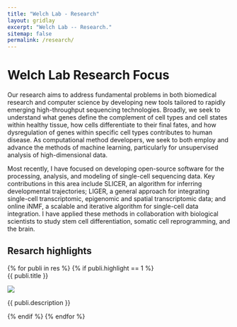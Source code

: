 ```yaml
---
title: "Welch Lab - Research"
layout: gridlay
excerpt: "Welch Lab -- Research."
sitemap: false
permalink: /research/
---
```

# Welch Lab Research Focus

<p>Our research aims to address fundamental problems in both biomedical research and computer science by developing new tools tailored to rapidly emerging high-throughput sequencing technologies. Broadly, we seek to understand what genes define the complement of cell types and cell states within healthy tissue, how cells differentiate to their final fates, and how dysregulation of genes within specific cell types contributes to human disease. As computational method developers, we seek to both employ and advance the methods of machine learning, particularly for unsupervised analysis of high-dimensional data.</p>

<p>Most recently, I have focused on developing open-source software for the processing, analysis, and modeling of single-cell sequencing data. Key contributions in this area include SLICER, an algorithm for inferring developmental trajectories; LIGER, a general approach for integrating single-cell transcriptomic, epigenomic and spatial transcriptomic data; and online iNMF, a scalable and iterative algorithm for single-cell data integration. I have applied these methods in collaboration with biological scientists to study stem cell differentiation, somatic cell reprogramming, and the brain.</p>

## Resarch highlights

<div class="row row-cols-1 row-cols-xl-2">
{% for publi in res %}
{% if publi.highlight == 1 %}


<div class="col mb-4">
 <div class="card h-100 d-flex flex-column justify-content-between bg-light" >
  <div class="card-body clearfix">
  <pubtit class="card-title">{{ publi.title }}</pubtit>
  <p>
  <img src="{{'/images/pubpic/' | url }}/{{ publi.image }}" class="img-fluid w-33 float-left d-inline-block" />
  </p>
  <p class="card-text" style="font-size: 14px">{{ publi.description }}</p>
  </div>
 </div>
</div>

{% endif %}
{% endfor %}

</div>

<p> &nbsp; </p>
